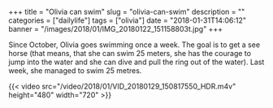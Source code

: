 +++
title = "Olivia can swim"
slug = "olivia-can-swim"
description = ""
categories = ["dailylife"]
tags = ["olivia"]
date = "2018-01-31T14:06:12"
banner = "/images/2018/01/IMG_20180122_151158803t.jpg"
+++

Since October, Olivia goes swimming once a week. The goal is to get a see horse (that means, that she can swim 25 meters, she has the courage to jump into the water and she can dive and pull the ring out of the water). Last week, she managed to swim 25 metres. <!--more-->

{{< video src="/video/2018/01/VID_20180129_150817550_HDR.m4v" height="480" width="720" >}}

